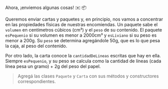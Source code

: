 Ahora, ¡enviemos algunas cosas! :envelope: :package:

Queremos enviar cartas y paquetes y, en principio, nos vamos a concentrar en las propiedades físicas de nuestras encomiendas. Un paquete sabe el `volumen` en centímetros cúbicos (cm³) y el `peso` de su contenido. El paquete `esPequenio` si su volumen es menor a 2000cm³ y `esLiviano` si su peso es menor a 200g. Su `peso` se determina agregándole 50g, que es lo que pesa la caja, al peso del contenido. 

Por otro lado, la carta conoce la `cantidadDeLineas` escritas que hay en ella. Siempre `esPequenio`, y su peso se calcula como la cantidad de líneas (cada línea pesa un gramo) + 2g del peso del papel.

> Agregá las clases `Paquete` y `Carta` con sus métodos y constructores correspondientes.